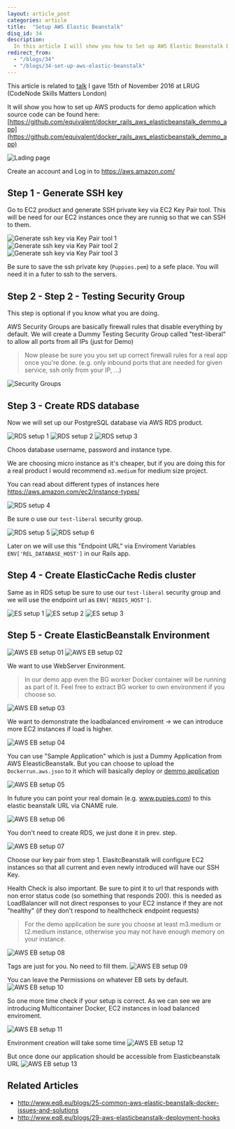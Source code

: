 ```yaml
---
layout: article_post
categories: article
title:  "Setup AWS Elastic Beanstalk"
disq_id: 34
description:
  In this article I will show you how to Set up AWS Elastic Beanstalk Docker environment, RDS, ElasticCache and Security Groups for demo Ruby on Rails application.
redirect_from:
  - "/blogs/34"
  - "/blogs/34-set-up-aws-elastic-beanstalk"
---
```


This article is related to [talk](http://www.eq8.eu/talks/2-aws-elastic-beanstalk-docker-for-rails-developers) I gave 15th of November 2016 at LRUG
(CodeNode Skills Matters London)

It will show you how to set up AWS products for demo application which
source code can be found here: [https://github.com/equivalent/docker_rails_aws_elasticbeanstalk_demmo_app](https://github.com/equivalent/docker_rails_aws_elasticbeanstalk_demmo_app)

![Lading page](https://raw.githubusercontent.com/equivalent/scrapbook2/master/assets/images/2016/eb-demo/eb-demo-0000.png)

Create an account and Log in to <https://aws.amazon.com/>

## Step 1 - Generate SSH key

Go to EC2 product and generate SSH private key via EC2 Key Pair tool.
This will be need for our EC2 instances once they are runnig so that we
can SSH to them.

![Generate ssh key via Key Pair tool 1](https://raw.githubusercontent.com/equivalent/scrapbook2/master/assets/images/2016/eb-demo/eb-demo-1100.png)
![Generate ssh key via Key Pair tool 2](https://raw.githubusercontent.com/equivalent/scrapbook2/master/assets/images/2016/eb-demo/eb-demo-1200.png)
![Generate ssh key via Key Pair tool 3](https://raw.githubusercontent.com/equivalent/scrapbook2/master/assets/images/2016/eb-demo/eb-demo-1300.png)

Be sure to save the ssh private key (`Puppies.pem`) to a sefe place. You
will need it in a futer to ssh to the servers.

## Step 2 - Step 2 - Testing Security Group

This step is optional if you know what you are doing.

AWS Security Groups are basically firewall rules that disable everything by default.
We will create a Dummy Testing Security Group called "test-liberal" to allow all ports from all IPs (just for Demo)

> Now please be sure you you set up correct firewall rules for a real
> app once you're done.
> (e.g. only inbound ports that are needed for given service, ssh only from your IP, ...)

![Security Groups](https://raw.githubusercontent.com/equivalent/scrapbook2/master/assets/images/2016/eb-demo/eb-demo-2100.png)

## Step 3 - Create RDS database

Now we will set up our PostgreSQL database via AWS RDS product.

![RDS setup 1](https://raw.githubusercontent.com/equivalent/scrapbook2/master/assets/images/2016/eb-demo/eb-demo-3100.png)
![RDS setup 2](https://raw.githubusercontent.com/equivalent/scrapbook2/master/assets/images/2016/eb-demo/eb-demo-3200.png)
![RDS setup 3](https://raw.githubusercontent.com/equivalent/scrapbook2/master/assets/images/2016/eb-demo/eb-demo-3400.png)

Choos database username, password and instance type.

We are choosing micro instance as it's cheaper, but if you are doing
this for a real product I would recommend `m3.medium` for medium size
project.

You can read about different types of instances here <https://aws.amazon.com/ec2/instance-types/>

![RDS setup 4](https://raw.githubusercontent.com/equivalent/scrapbook2/master/assets/images/2016/eb-demo/eb-demo-3500.png)

Be sure o use our `test-liberal` security group.

![RDS setup 5](https://raw.githubusercontent.com/equivalent/scrapbook2/master/assets/images/2016/eb-demo/eb-demo-3600.png)
![RDS setup 6](https://raw.githubusercontent.com/equivalent/scrapbook2/master/assets/images/2016/eb-demo/eb-demo-3700.png)

Later on we will use this "Endpoint URL"  via Enviroment
Variables `ENV['REL_DATABASE_HOST']` in our Rails app.

## Step 4 - Create ElasticCache Redis cluster

Same as in RDS setup be sure to use our `test-liberal` security group
and we will use the endpoint url as `ENV['REDIS_HOST']`.

![ES setup 1](https://raw.githubusercontent.com/equivalent/scrapbook2/master/assets/images/2016/eb-demo/eb-demo-4100.png)
![ES setup 2](https://raw.githubusercontent.com/equivalent/scrapbook2/master/assets/images/2016/eb-demo/eb-demo-4200.png)
![ES setup 3](https://raw.githubusercontent.com/equivalent/scrapbook2/master/assets/images/2016/eb-demo/eb-demo-4400.png)

## Step 5 - Create ElasticBeanstalk Environment

![AWS EB setup 01](https://raw.githubusercontent.com/equivalent/scrapbook2/master/assets/images/2016/eb-demo/eb-demo-5100.png)
![AWS EB setup 02](https://raw.githubusercontent.com/equivalent/scrapbook2/master/assets/images/2016/eb-demo/eb-demo-5200.png)

We want to use WebServer Environment.

> In our demo app even the BG worker
> Docker container will be running as part of it. Feel free to extract BG
> worker to own environment if you choose so.

![AWS EB setup 03](https://raw.githubusercontent.com/equivalent/scrapbook2/master/assets/images/2016/eb-demo/eb-demo-5300.png)

We want to demonstrate the loadbalanced enviroment -> we can introduce
more EC2 instances if load is higher.

![AWS EB setup 04](https://raw.githubusercontent.com/equivalent/scrapbook2/master/assets/images/2016/eb-demo/eb-demo-5400.png)

You can use "Sample Application" which is just a Dummy Application from
AWS EleasticBeanstalk. But you can choose to upload the `Dockerrun.aws.json` to it
which will basically deploy or [demmo application](https://github.com/equivalent/docker_rails_aws_elasticbeanstalk_demmo_app)

![AWS EB setup 05](https://raw.githubusercontent.com/equivalent/scrapbook2/master/assets/images/2016/eb-demo/eb-demo-5500.png)

In future you can point your real domain (e.g. www.pupies.com) to this
elastic beanstalk URL via CNAME rule.

![AWS EB setup 06](https://raw.githubusercontent.com/equivalent/scrapbook2/master/assets/images/2016/eb-demo/eb-demo-5600.png)

You don't need to create RDS, we just done it in prev. step.

![AWS EB setup 07](https://raw.githubusercontent.com/equivalent/scrapbook2/master/assets/images/2016/eb-demo/eb-demo-5650.png)

Choose our key pair from step 1. ElasitcBeanstalk will configure EC2
instances so that all current and even newly introduced will have our
SSH Key.

Health Check is also important. Be sure to pint it to url that responds
with non error status code (so something that responds 200). this is
needed as LoadBalancer will not direct responses to your EC2 instance if
they are not "healthy" (if they don't respond to healthcheck endpoint
requests)

> For the demo application be sure you choose at least m3.medium or t2.medium instance,
> otherwise you may not have enough memory on your instance.

![AWS EB setup 08](https://raw.githubusercontent.com/equivalent/scrapbook2/master/assets/images/2016/eb-demo/eb-demo-5700.png)

Tags are just for you. No need to fill them.
![AWS EB setup 09](https://raw.githubusercontent.com/equivalent/scrapbook2/master/assets/images/2016/eb-demo/eb-demo-5800.png)

You can leave the Permissions on whatever EB sets by default.
![AWS EB setup 10](https://raw.githubusercontent.com/equivalent/scrapbook2/master/assets/images/2016/eb-demo/eb-demo-5900.png)

So one more time check if your setup is correct. As we can see we are
introducing Multicontainer Docker, EC2 instances in load balanced enviroment.

![AWS EB setup 11](https://raw.githubusercontent.com/equivalent/scrapbook2/master/assets/images/2016/eb-demo/eb-demo-5910.png)

Environment creation will take some time
![AWS EB setup 12](https://raw.githubusercontent.com/equivalent/scrapbook2/master/assets/images/2016/eb-demo/eb-demo-5920.png)

But once done our application should be accessible from Elasticbeanstalk URL
![AWS EB setup 13](https://raw.githubusercontent.com/equivalent/scrapbook2/master/assets/images/2016/eb-demo/eb-demo-5930.png)



## Related Articles

* <http://www.eq8.eu/blogs/25-common-aws-elastic-beanstalk-docker-issues-and-solutions>
* <http://www.eq8.eu/blogs/29-aws-elasticbeanstalk-deployment-hooks>
